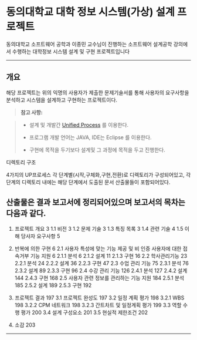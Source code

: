 

동의대학교 대학 정보 시스템(가상)  설계 프로젝트
===================


동의대학교 소프트웨어 공학과 이종민 교수님이 진행하는 소프트웨어 설계공학 강의에서 수행하는
대학정보 시스템 설계 및 구현 프로젝트입니다

----------


개요
-------------

해당 프로젝트는 위의 익명의 사용자가 제출한 문제기술서를 통해 사용자의 요구사항을 분석하고 시스템을 설계하고 구현하는 프로젝트이다. 

> **참고 사항:**

> - 설계 및 개발간 [Unified Process](https://en.wikipedia.org/wiki/Unified_Process) 를 이용한다.
> 
> - 프로그램 개발 언어는 JAVA, IDE는 Eclipse 를 이용한다.
> - 구현에 목적을 두기보다 설계및 그 과정에 목적을 두고 진행한다.


<i class="icon-folder-open"></i> 디렉토리 구조

4가지의 UP프로세스 각 단계별(시작,구체화,구현,전환)로 디렉토리가 구성되어있고,
각 단계의 디렉토리 내에는 해당 단계에서 도출된 문서 산출물들이 포함되어있다.



산출물은 결과 보고서에 정리되어있으며 보고서의 목차는 다음과 같다.
----------
1. 프로젝트 개요	3
   1.1 비전	3
   1.2 문제 기술	3
   1.3 특징 목록	3
   1.4 관련 기술	4
   1.5 이해 당사자 요구사항	5

2. 반복에 의한 구현	6
   2.1 사용자 특성에 맞는 기능 제공 및 비 인증 사용자에 대한 접속거부 기능 지원	6
     2.1.1 분석 	6
     2.1.2 설계	11
     2.1.3 구현	16
   2.2 학사관리기능	23
     2.2.1 분석	24
     2.2.2 설계	36
     2.2.3 구현	47
   2.3 수업 관리 기능	75
     2.3.1 분석	76
     2.3.2 설계	89
     2.3.3 구현	96
   2.4 수강 관리 기능	126
     2.4.1 분석	127
     2.4.2 설계	144
     2.4.3 구현	168
   2.5 사용자 관련 정보를 관리하는 기능 지원	184
     2.5.1 분석	185
     2.5.2 설계	189
     2.5.3 구현	192

3. 프로젝트 결과	197
   3.1 프로젝트 완성도	197
   3.2 일정 계획 평가	198
     3.2.1 WBS	198
     3.2.2 CPM 네트워크	198
     3.2.3 간트차트 및 일정계획 평가	199
   3.3 역할 수행 평가	200
   3.4 설계 구성요소	201
   3.5 현실적 제한조건	202
4. 소감	203


----------

